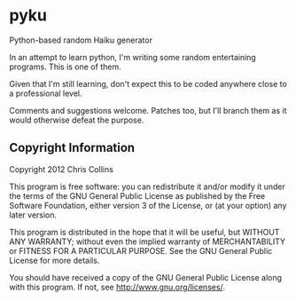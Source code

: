 pyku
====

Python-based random Haiku generator

In an attempt to learn python, I'm writing some random entertaining 
programs.  This is one of them.

Given that I'm still learning, don't expect this to be coded anywhere 
close to a professional level.

Comments and suggestions welcome.  Patches too, but I'll branch them 
as it would otherwise defeat the purpose.


Copyright Information
---------------------
Copyright 2012 Chris Collins

This program is free software: you can redistribute it and/or modify
it under the terms of the GNU General Public License as published by
the Free Software Foundation, either version 3 of the License, or
(at your option) any later version.

This program is distributed in the hope that it will be useful,
but WITHOUT ANY WARRANTY; without even the implied warranty of
MERCHANTABILITY or FITNESS FOR A PARTICULAR PURPOSE.  See the
GNU General Public License for more details.

You should have received a copy of the GNU General Public License
along with this program.  If not, see <http://www.gnu.org/licenses/>.

